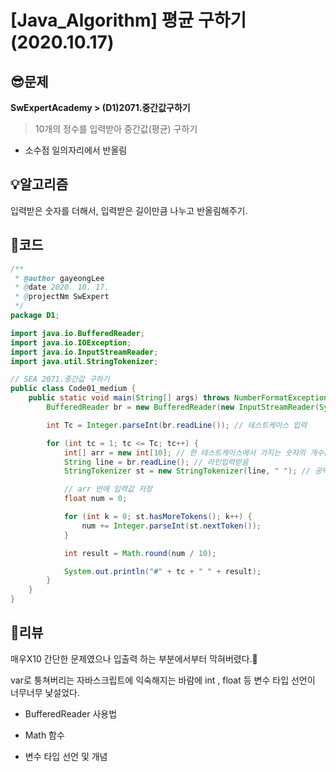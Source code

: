 # [Java_Algorithm] 평균 구하기 (2020.10.17)

## 😎문제

**SwExpertAcademy > (D1)2071.중간값구하기**

> 10개의 정수를 입력받아 중간값(평균) 구하기

- 소수점 일의자리에서 반올림

## 💡알고리즘

입력받은 숫자를 더해서, 입력받은 길이만큼 나누고 반올림해주기.

## 🔑코드

```java
/**
 * @author gayeongLee
 * @date 2020. 10. 17.
 * @projectNm SwExpert
 */
package D1;

import java.io.BufferedReader;
import java.io.IOException;
import java.io.InputStreamReader;
import java.util.StringTokenizer;

// SEA 2071.중간값 구하기
public class Code01_medium {
	public static void main(String[] args) throws NumberFormatException, IOException {
		BufferedReader br = new BufferedReader(new InputStreamReader(System.in));

		int Tc = Integer.parseInt(br.readLine()); // 테스트케이스 입력

		for (int tc = 1; tc <= Tc; tc++) {
			int[] arr = new int[10]; // 한 테스트케이스에서 가지는 숫자의 개수는 10개
			String line = br.readLine(); // 라인입력받음
			StringTokenizer st = new StringTokenizer(line, " "); // 공백단위로 값을 끊기위함

			// arr 안에 입력값 저장
			float num = 0; 

			for (int k = 0; st.hasMoreTokens(); k++) {
				num += Integer.parseInt(st.nextToken());
			}

			int result = Math.round(num / 10);

			System.out.println("#" + tc + " " + result);
		}
	}
}

```

## 📝리뷰

매우X10 간단한 문제였으나 입출력 하는 부분에서부터 막혀버렸다.🤣

var로 퉁쳐버리는 자바스크립트에 익숙해지는 바람에 int , float 등 변수 타입 선언이 너무너무 낯설었다.

- BufferedReader 사용법

- Math 함수

- 변수 타입 선언 및 개념